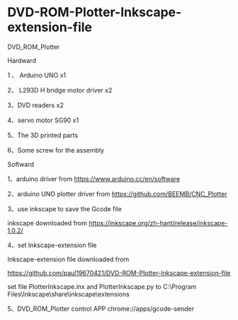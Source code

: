 # DVD-ROM-Plotter-Inkscape-extension-file
DVD_ROM_Plotter

Hardward

1 、 Arduino UNO x1

2、 L293D H bridge motor driver x2

3、DVD readers x2

4、servo motor SG90 x1

5、The 3D printed parts

6、Some screw for the assembly

Softward

1、arduino driver from https://www.arduino.cc/en/software

2、arduino UNO plotter driver from https://github.com/BEEMB/CNC_Plotter

3、use inkscape to save the Gcode file 

inkscape downloaded from  https://inkscape.org/zh-hant/release/inkscape-1.0.2/ 

4、set Inkscape-extension file

Inkscape-extension file downloaded from

https://github.com/paul19670421/DVD-ROM-Plotter-Inkscape-extension-file

set file PlotterInkscape.inx and PlotterInkscape.py to C:\Program Files\Inkscape\share\inkscape\extensions

5、DVD_ROM_Plotter control APP chrome://apps/gcode-sender
